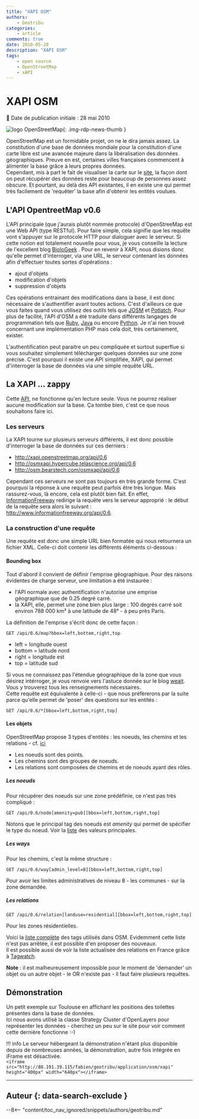 ```yaml
---
title: "XAPI OSM"
authors:
    - Geotribu
categories:
    - article
comments: true
date: 2010-05-28
description: "XAPI OSM"
tags:
    - open source
    - OpenStreetMap
    - xAPI
---
```


# XAPI OSM

:calendar: Date de publication initiale : 28 mai 2010

![logo OpenStreetMap](https://cdn.geotribu.fr/img/logos-icones/OpenStreetMap/Openstreetmap.png "logo OpenStreetMap"){: .img-rdp-news-thumb }

OpenStreetMap est un formidable projet, on ne le dira jamais assez. La constitution d'une base de données mondiale pour la constitution d'une carte libre est une avancée majeure dans la libéralisation des données géographiques. Preuve en est, certaines villes françaises commencent à alimenter la base grâce à leurs propres données.  
Cependant, mis à part le fait de visualiser la carte sur le [site](http://www.openstreemap.org), la façon dont on peut récupérer des données reste pour beaucoup de personnes assez obscure. Et pourtant, au delà des API existantes, il en existe une qui permet très facilement de 'requêter' la base afin d'obtenir les entités voulues.

## L'API OpentreetMap v0.6

L'API principale (que j'aurais plutôt nommée protocole) d'OpenStreeMap est une Web API (type RESTful). Pour faire simple, cela signifie que les requête vont s'appuyer sur le protocole HTTP pour dialoguer avec le serveur. Si cette notion est totalement nouvelle pour vous, je vous conseille la lecture de l'excellent blog [BioloGeek](http://www.biologeek.com/rest,traduction,web-semantique/pour-ne-plus-etre-en-rest-comprendre-cette-architecture/) . Pour en revenir à XAPI, nous disions donc qu'elle permet d'interroger, via une URL, le serveur contenant les données afin d'effectuer toutes sortes d'opérations :

- ajout d'objets
- modification d'objets
- suppression d'objets

Ces opérations entrainant des modifications dans la base, il est donc nécessaire de s'authentifier avant toutes actions. C'est d'ailleurs ce que vous faites quand vous utilisez des outils tels que [JOSM](https://wiki.openstreetmap.org/wiki/JOSM) et [Potlatch](https://wiki.openstreetmap.org/wiki/Potlatch). Pour plus de facilité, l'API d'OSM a été traduite dans différents langages de programmation tels que [Ruby](http://osmlib.rubyforge.org/osmlib-base/rdoc/classes/OSM/API.html), [Java](http://sourceforge.net/apps/mediawiki/travelingsales/index.php?title=LibOSM) ou encore [Python](https://wiki.openstreetmap.org/wiki/PythonOsmApi). Je n'ai rien trouvé concernant une implémentation PHP mais cela doit, très certainement, exister.

L'authentification peut paraitre un peu compliquée et surtout superflue si vous souhaitez simplement télécharger quelques données sur une zone précise. C'est pourquoi il existe une API simplifiée, XAPI, qui permet d'interroger la base de données via une simple requête URL.

## La XAPI ... zappy

Cette [API](https://wiki.openstreetmap.org/wiki/Xapi), ne fonctionne qu'en lecture seule. Vous ne pourrez réaliser aucune modification sur la base. Ça tombe bien, c'est ce que nous souhaitons faire ici.

### Les serveurs

La XAPI tourne sur plusieurs serveurs différents, il est donc possible d'interroger la base de données sur ces derniers :

- <http://xapi.openstreetmap.org/api/0.6>
- <http://osmxapi.hypercube.telascience.org/api/0.6>
- <http://osm.bearstech.com/osmxapi/api/0.6>

Cependant ces serveurs ne sont pas toujours en très grande forme. C'est pourquoi la réponse à une requête peut parfois être très longue. Mais rassurez-vous, là encore, cela est plutôt bien fait. En effet, [InformationFreeway](http://www.informationfreeway.org/) redirige la requête vers le serveur approprié : le début de la requête sera alors le suivant : <http://www.informationfreeway.org/api/0.6>.

### La construction d'une requête

Une requête est donc une simple URL bien formatée qui nous retournera un fichier XML. Celle-ci doit contenir les différents éléments ci-dessous :

#### Bounding box

Tout d'abord il convient de définir l'emprise géographique. Pour des raisons évidentes de charge serveur, une limitation a été instaurée :

- l'API normale avec authentification n'autorise une emprise géographique que de 0.25 degré carré.
- la XAPI, elle, permet une zone bien plus large : 100 degrés carré soit environ 788 000 km² à une latitude de 48° - à peu près Paris.

La définition de l'emprise s'écrit donc de cette façon :  

`GET /api/0.6/map?bbox=left,bottom,right,top`

- left = longitude ouest
- bottom = latitude nord
- right = longitude est
- top = latitude sud

Si vous ne connaissez pas l'étendue géographique de la zone que vous désirez intérroger, je vous renvoie vers l'astuce donnée sur le blog [weait](http://weait.com/content/map-tiles-and-bounding-boxes). Vous y trouverez tous les renseignements nécessaires.  
Cette requête est équivalente à celle-ci - que nous préfèrerons par la suite parce qu'elle permet de 'poser' des questions sur les entités :

`GET /api/0.6/*[bbox=left,bottom,right,top]`

#### Les objets

OpenStreetMap propose 3 types d'entités : les noeuds, les chemins et les relations - cf. [ici](https://wiki.openstreetmap.org/wiki/Data_Primitives)

- Les noeuds sont des points.
- Les chemins sont des groupes de noeuds.
- Les relations sont composées de chemins et de noeuds ayant des rôles.

##### Les noeuds

Pour récupérer des noeuds sur une zone prédéfinie, ce n'est pas très compliqué :  

`GET /api/0.6/node[amenity=pub][bbox=left,bottom,right,top]`

Notons que le principal tag des noeuds est *amenity* qui permet de spécifier le type du noeud. Voir la [liste](https://wiki.openstreetmap.org/wiki/FR:Key:amenity) des valeurs principales.

##### Les ways

Pour les chemins, c'est la même structure :  

`GET /api/0.6/way[admin_level=8][bbox=left,bottom,right,top]`

Pour avoir les limites administratives de niveau 8 - les communes - sur la zone demandée.

##### Les relations

`GET /api/0.6/relation[landuse=residential][bbox=left,bottom,right,top]`

Pour les zones résidentielles.

Voici la [liste complète](https://wiki.openstreetmap.org/wiki/FR:Map_Features) des tags utilisés dans OSM. Evidemment cette liste n'est pas arrêtée, il est possible d'en proposer des nouveaux.  
Il est possible aussi de voir la liste actualisée des relations en France grâce à [Tagwatch](http://tagwatch.stoecker.eu/France/En/).

**Note** : il est malheureusement impossible pour le moment de 'demander' un objet ou un autre objet - le OR n'existe pas - il faut faire plusieurs requêtes.

## Démonstration

Un petit exemple sur Toulouse en affichant les positions des toilettes présentes dans la base de données.  
Ici nous avons utilisé la classe Strategy Cluster d'OpenLayers pour représenter les données - cherchez un peu sur le site pour voir comment cette dernière fonctionne :-)

!!! info
    Le serveur hébergeant la démonstration n'étant plus disponible depuis de nombreuses années, la démonstration, autre fois intégrée en iFrame est désactivée.  
    `<iframe src="http://88.191.39.115/fabien/geotribu/application/osm/xapi" height="400px" width="640px"></iframe>`

----

## Auteur {: data-search-exclude }

--8<-- "content/toc_nav_ignored/snippets/authors/geotribu.md"
